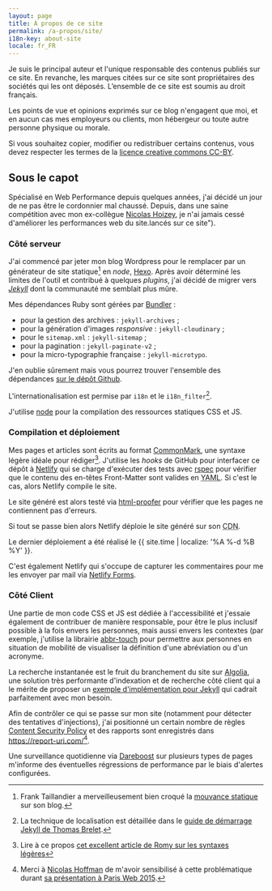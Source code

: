 ```yaml
---
layout: page
title: À propos de ce site
permalink: /a-propos/site/
i18n-key: about-site
locale: fr_FR
---
```


Je suis le principal auteur et l'unique responsable des contenus publiés sur ce site. En revanche, les marques citées sur ce site sont propriétaires des sociétés qui les ont déposés. L’ensemble de ce site est soumis au droit français.

Les points de vue et opinions exprimés sur ce blog n'engagent que moi, et en aucun cas mes employeurs ou clients, mon hébergeur ou toute autre personne physique ou morale.

Si vous souhaitez copier, modifier ou redistribuer certains contenus, vous devez respecter les termes de la [licence creative commons CC-BY](http://creativecommons.org/licenses/by/3.0/fr/).

## Sous le capot

Spécialisé en Web Performance depuis quelques années, j'ai décidé un jour de ne pas être le cordonnier mal chaussé. Depuis, dans une saine compétition avec mon ex-collègue [Nicolas Hoizey](http://nicolas-hoizey.com/), je n'ai jamais cessé d'améliorer les performances web du site.lancés sur ce site").

### Côté serveur

J'ai commencé par jeter mon blog Wordpress pour le remplacer par un générateur de site statique[^static] en <em lang="en">node</em>, [Hexo](https://github.com/hexojs/hexo). Après avoir déterminé les limites de l'outil et contribué à quelques <em lang="en">plugins</em>, j'ai décidé de migrer vers [<em lang="en">Jekyll</em>](https://jekyllrb.com/) dont la communauté me semblait plus mûre.

[^static]: Frank Taillandier a merveilleusement bien croqué la [mouvance statique](http://frank.taillandier.me/2016/03/08/les-gestionnaires-de-contenu-statique/) sur son blog.

Mes dépendances Ruby sont gérées par [Bundler](http://bundler.io/) :

* pour la gestion des archives : `jekyll-archives` ;
* pour la génération d'images <em lang="en">responsive</em> : `jekyll-cloudinary` ;
* pour le `sitemap.xml` : `jekyll-sitemap` ;
* pour la pagination : `jekyll-paginate-v2` ;
* pour la micro-typographie française : `jekyll-microtypo`.

J'en oublie sûrement mais vous pourrez trouver l'ensemble des dépendances [sur le dépôt Github](https://github.com/borisschapira/borisschapira.com/blob/master/Gemfile "Squelette Jekyll de BorisSchapira.com").

L'internationalisation est permise par `i18n` et le `i18n_filter`[^2].

[^2]: La technique de localisation est détaillée dans le [guide de démarrage Jekyll de Thomas Brelet](http://www.toam.fr/20-05-2013-guide-demarrage-jekyll/#localiser-jekyll).

J'utilise [node](https://nodejs.org/) pour la compilation des ressources statiques CSS et JS.

### Compilation et déploiement

Mes pages et articles sont écrits au format [CommonMark](https://commonmark.org/), une syntaxe légère idéale pour rédiger[^3]. J'utilise les <em lang="en">hooks</em> de GitHub pour interfacer ce dépôt à [Netlify](https://www.netlify.com/) qui se charge d'exécuter des tests avec [rspec](http://rspec.info/) pour vérifier que le contenu des en-têtes Front-Matter sont valides en <abbr lang="en" title="YAML Ain't Markup Language">YAML</abbr>. Si c'est le cas, alors Netlify compile le site.

Le site généré est alors testé via [html-proofer](https://github.com/gjtorikian/html-proofer) pour vérifier que les pages ne contiennent pas d'erreurs.

Si tout se passe bien alors Netlify déploie le site généré sur son <abbr title="Content Delivery Network">CDN</abbr>.

Le dernier déploiement a été réalisé le {{ site.time | localize: '%A %-d %B %Y' }}.

C'est également Netlify qui s'occupe de capturer les commentaires pour me les envoyer par mail via [Netlify Forms](https://www.netlify.com/docs/form-handling/).

[^3]: Lire à ce propos [cet excellent article de Romy sur les syntaxes légères](http://romy.tetue.net/syntaxes-legeres-pour-rediger)

### Côté Client

Une partie de mon code CSS et JS est dédiée à l'accessibilité et j'essaie également de contribuer de manière responsable, pour être le plus inclusif possible à la fois envers les personnes, mais aussi envers les contextes (par exemple, j'utilise la librairie [abbr-touch](http://www.growingwiththeweb.com/2014/09/making-abbr-elements-touch-accessible.html) pour permettre aux personnes en situation de mobilité de visualiser la définition d'une abréviation ou d'un acronyme.

La recherche instantanée est le fruit du branchement du site sur [Algolia](https://www.algolia.com/), une solution très performante d'indexation et de recherche côté client qui a le mérite de proposer un [exemple d'implémentation pour Jekyll](https://blog.algolia.com/instant-search-blog-documentation-jekyll-plugin/ "Add instant search to your blog or documentation using our Jekyll plugin") qui cadrait parfaitement avec mon besoin.

Afin de contrôler ce qui se passe sur mon site (notamment pour détecter des tentatives d'injections), j'ai positionné un certain nombre de règles [Content Security Policy](https://developer.mozilla.org/fr/docs/S%C3%A9curit%C3%A9/CSP) et des rapports sont enregistrés dans <https://report-uri.com/>[^7].

Une surveillance quotidienne via [Dareboost](https://www.dareboost.com/) sur plusieurs types de pages m'informe des éventuelles régressions de performance par le biais d'alertes configurées.

[^7]: Merci à [Nicolas Hoffman](https://twitter.com/Nico3333fr) de m'avoir sensibilisé à cette problématique durant [sa présentation à Paris Web 2015](http://www.nicolas-hoffmann.net/content-security-policy-parisweb-2015/ "CSP: Content Security Policy").
